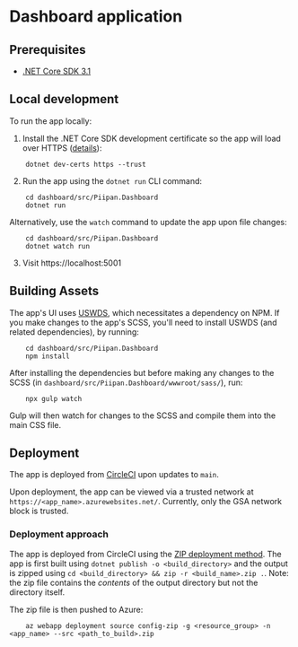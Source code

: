 # Dashboard application

## Prerequisites
- [.NET Core SDK 3.1](https://dotnet.microsoft.com/download)

## Local development
To run the app locally:
1. Install the .NET Core SDK development certificate so the app will load over HTTPS ([details](https://docs.microsoft.com/en-us/aspnet/core/security/enforcing-ssl?view=aspnetcore-3.1&tabs=visual-studio#trust-the-aspnet-core-https-development-certificate-on-windows-and-macos)):
```
    dotnet dev-certs https --trust
```

2. Run the app using the `dotnet run` CLI command:
```
    cd dashboard/src/Piipan.Dashboard
    dotnet run
```
Alternatively, use the `watch` command to update the app upon file changes:
```
    cd dashboard/src/Piipan.Dashboard
    dotnet watch run
```

3. Visit https://localhost:5001

## Building Assets

The app's UI uses [USWDS](https://designsystem.digital.gov/), which necessitates a dependency on NPM. If you make changes to the app's SCSS, you'll need to install USWDS (and related dependencies), by running:
```
    cd dashboard/src/Piipan.Dashboard
    npm install
```

After installing the dependencies but before making any changes to the SCSS (in `dashboard/src/Piipan.Dashboard/wwwroot/sass/`), run:
```
    npx gulp watch
```

Gulp will then watch for changes to the SCSS and compile them into the main CSS file.

## Deployment

The app is deployed from [CircleCI](https://app.circleci.com/pipelines/github/18F/piipan) upon updates to `main`.

Upon deployment, the app can be viewed via a trusted network at `https://<app_name>.azurewebsites.net/`. Currently, only the GSA network block is trusted.

### Deployment approach

The app is deployed from CircleCI using the [ZIP deployment method](https://docs.microsoft.com/en-us/azure/app-service/deploy-zip). The app is first built using `dotnet publish -o <build_directory>` and the output is zipped using `cd <build_directory> && zip -r <build_name>.zip .`. Note: the zip file contains the *contents* of the output directory but not the directory itself.

The zip file is then pushed to Azure:

```
    az webapp deployment source config-zip -g <resource_group> -n <app_name> --src <path_to_build>.zip
```
